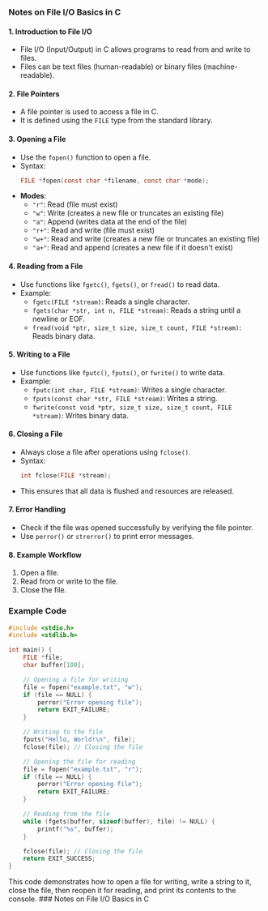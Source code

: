 ### Notes on File I/O Basics in C

#### 1. Introduction to File I/O
- File I/O (Input/Output) in C allows programs to read from and write to files.
- Files can be text files (human-readable) or binary files (machine-readable).

#### 2. File Pointers
- A file pointer is used to access a file in C.
- It is defined using the `FILE` type from the standard library.

#### 3. Opening a File
- Use the `fopen()` function to open a file.
- Syntax: 
  ```c
  FILE *fopen(const char *filename, const char *mode);
  ```
- **Modes**:
  - `"r"`: Read (file must exist)
  - `"w"`: Write (creates a new file or truncates an existing file)
  - `"a"`: Append (writes data at the end of the file)
  - `"r+"`: Read and write (file must exist)
  - `"w+"`: Read and write (creates a new file or truncates an existing file)
  - `"a+"`: Read and append (creates a new file if it doesn't exist)

#### 4. Reading from a File
- Use functions like `fgetc()`, `fgets()`, or `fread()` to read data.
- Example:
  - `fgetc(FILE *stream)`: Reads a single character.
  - `fgets(char *str, int n, FILE *stream)`: Reads a string until a newline or EOF.
  - `fread(void *ptr, size_t size, size_t count, FILE *stream)`: Reads binary data.

#### 5. Writing to a File
- Use functions like `fputc()`, `fputs()`, or `fwrite()` to write data.
- Example:
  - `fputc(int char, FILE *stream)`: Writes a single character.
  - `fputs(const char *str, FILE *stream)`: Writes a string.
  - `fwrite(const void *ptr, size_t size, size_t count, FILE *stream)`: Writes binary data.

#### 6. Closing a File
- Always close a file after operations using `fclose()`.
- Syntax:
  ```c
  int fclose(FILE *stream);
  ```
- This ensures that all data is flushed and resources are released.

#### 7. Error Handling
- Check if the file was opened successfully by verifying the file pointer.
- Use `perror()` or `strerror()` to print error messages.

#### 8. Example Workflow
1. Open a file.
2. Read from or write to the file.
3. Close the file.

### Example Code

```c
#include <stdio.h>
#include <stdlib.h>

int main() {
    FILE *file;
    char buffer[100];

    // Opening a file for writing
    file = fopen("example.txt", "w");
    if (file == NULL) {
        perror("Error opening file");
        return EXIT_FAILURE;
    }

    // Writing to the file
    fputs("Hello, World!\n", file);
    fclose(file); // Closing the file

    // Opening the file for reading
    file = fopen("example.txt", "r");
    if (file == NULL) {
        perror("Error opening file");
        return EXIT_FAILURE;
    }

    // Reading from the file
    while (fgets(buffer, sizeof(buffer), file) != NULL) {
        printf("%s", buffer);
    }

    fclose(file); // Closing the file
    return EXIT_SUCCESS;
}
```

This code demonstrates how to open a file for writing, write a string to it, close the file, then reopen it for reading, and print its contents to the console. ### Notes on File I/O Basics in C
